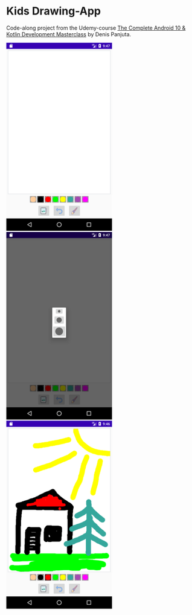 # Kids Drawing-App

Code-along project from the Udemy-course [The Complete Android 10 & Kotlin Development Masterclass](https://www.udemy.com/course/android-kotlin-developer/) by Denis Panjuta.

<div>
  <img src="./images/image1.png" alt="screenshot 1" width="280" />&nbsp;&nbsp; 
  <img src="./images/image2.png" alt="screenshot 2" width="280" />&nbsp;&nbsp;
  <img src="./images/image3.png" alt="screenshot 3" width="280" />
</div>

